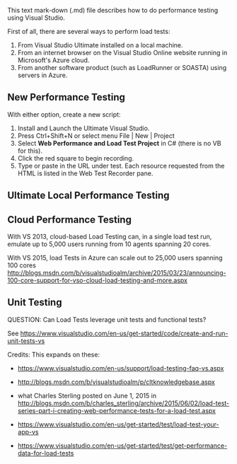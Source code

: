 This text mark-down (.md) file describes how to do performance testing using Visual Studio.

First of all, there are several ways to perform load tests:

1. From Visual Studio Ultimate installed on a local machine.
2. From an internet browser on the Visual Studio Online website running in Microsoft's Azure cloud.
3. From another software product (such as LoadRunner or SOASTA) using servers in Azure.

## <a name="NewPerftest"> New Performance Testing </a>
With either option, create a new script:
1. Install and Launch the Ultimate Visual Studio.
2. Press Ctrl+Shift+N or select menu File | New | Project
3. Select **Web Performance and Load Test Project** in C# (there is no VB for this).
4. Click the red square to begin recording.
5. Type or paste in the URL under test. Each resource requested from the HTML is listed in the Web Test Recorder pane.

## <a name="UltimatePerftest"> Ultimate Local Performance Testing </a>

## <a name="CloudPerftest"> Cloud Performance Testing </a>
With VS 2013, cloud-based Load Testing can, in a single load test run, emulate up to 5,000 users running from
10 agents spanning 20 cores.

With VS 2015, load Tests in Azure can scale out to 25,000 users spanning 100 cores 
http://blogs.msdn.com/b/visualstudioalm/archive/2015/03/23/announcing-100-core-support-for-vso-cloud-load-testing-and-more.aspx


## <a name="Unittest"> Unit Testing </a>
QUESTION:
Can Load Tests leverage unit tests and functional tests?

See
https://www.visualstudio.com/en-us/get-started/code/create-and-run-unit-tests-vs


Credits: This expands on these:

* https://www.visualstudio.com/en-us/support/load-testing-faq-vs.aspx
* http://blogs.msdn.com/b/visualstudioalm/p/cltknowledgebase.aspx

* what Charles Sterling posted on June 1, 2015 in  http://blogs.msdn.com/b/charles_sterling/archive/2015/06/02/load-test-series-part-i-creating-web-performance-tests-for-a-load-test.aspx

* https://www.visualstudio.com/en-us/get-started/test/load-test-your-app-vs

* https://www.visualstudio.com/en-us/get-started/test/get-performance-data-for-load-tests

